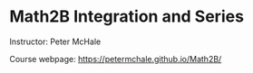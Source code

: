 # Math2B Integration and Series 
 
Instructor: Peter McHale

Course webpage: https://petermchale.github.io/Math2B/ 

